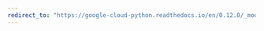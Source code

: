 ```yaml
---
redirect_to: "https://google-cloud-python.readthedocs.io/en/0.12.0/_modules/gcloud/bigtable/happybase/connection.html"
---
```

